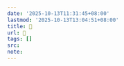 ```yaml
---
date: '2025-10-13T11:31:45+08:00'
lastmod: '2025-10-13T13:04:51+08:00'
title: 󰪣
url: 󰪣
tags: []
src:
note:
---
```

